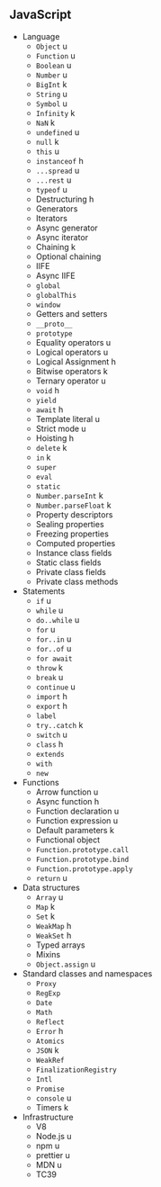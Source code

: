 ## JavaScript

- Language
  - `Object` u
  - `Function` u
  - `Boolean` u
  - `Number` u
  - `BigInt` k
  - `String` u
  - `Symbol` u
  - `Infinity` k
  - `NaN` k
  - `undefined` u
  - `null` k
  - `this` u
  - `instanceof` h
  - `...spread` u
  - `...rest` u
  - `typeof` u
  - Destructuring h
  - Generators
  - Iterators
  - Async generator
  - Async iterator
  - Chaining k
  - Optional chaining
  - IIFE
  - Async IIFE
  - `global`
  - `globalThis`
  - `window`
  - Getters and setters
  - `__proto__`
  - `prototype`
  - Equality operators u
  - Logical operators u
  - Logical Assignment h
  - Bitwise operators k
  - Ternary operator u
  - `void` h
  - `yield`
  - `await` h
  - Template literal u
  - Strict mode u
  - Hoisting h
  - `delete` k
  - `in` k
  - `super`
  - `eval`
  - `static`
  - `Number.parseInt` k
  - `Number.parseFloat` k
  - Property descriptors
  - Sealing properties
  - Freezing properties
  - Computed properties
  - Instance class fields
  - Static class fields
  - Private class fields
  - Private class methods
- Statements
  - `if` u
  - `while` u
  - `do..while` u
  - `for` u
  - `for..in` u
  - `for..of` u
  - `for await`
  - `throw` k
  - `break` u
  - `continue` u
  - `import` h
  - `export` h
  - `label`
  - `try..catch` k
  - `switch` u
  - `class` h
  - `extends`
  - `with`
  - `new`
- Functions
  - Arrow function u
  - Async function h
  - Function declaration u
  - Function expression u
  - Default parameters k
  - Functional object
  - `Function.prototype.call`
  - `Function.prototype.bind`
  - `Function.prototype.apply`
  - `return` u
- Data structures
  - `Array` u
  - `Map` k
  - `Set` k
  - `WeakMap` h
  - `WeakSet` h
  - Typed arrays
  - Mixins
  - `Object.assign` u
- Standard classes and namespaces
  - `Proxy`
  - `RegExp`
  - `Date`
  - `Math`
  - `Reflect`
  - `Error` h
  - `Atomics`
  - `JSON` k
  - `WeakRef`
  - `FinalizationRegistry`
  - `Intl`
  - `Promise`
  - `console` u
  - Timers k
- Infrastructure
  - V8
  - Node.js u
  - npm u
  - prettier u
  - MDN u
  - TC39
